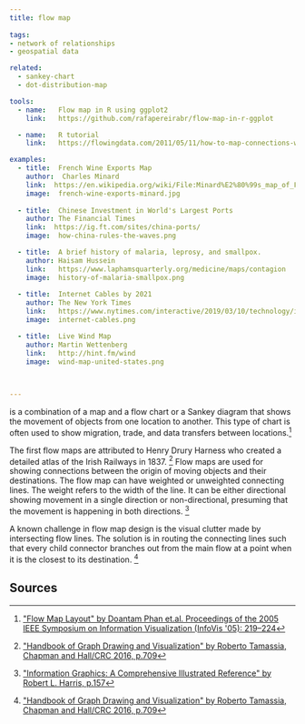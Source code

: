 ```yaml
---
title: flow map
  
tags:
- network of relationships
- geospatial data

related:
  - sankey-chart
  - dot-distribution-map

tools:
  - name:   Flow map in R using ggplot2
    link:   https://github.com/rafapereirabr/flow-map-in-r-ggplot

  - name:   R tutorial
    link:   https://flowingdata.com/2011/05/11/how-to-map-connections-with-great-circles/

examples:
  - title:  French Wine Exports Map
    author:  Charles Minard
    link:  https://en.wikipedia.org/wiki/File:Minard%E2%80%99s_map_of_French_wine_exports_for_1864.jpg
    image:  french-wine-exports-minard.jpg
    
  - title:  Chinese Investment in World's Largest Ports
    author: The Financial Times
    link:  https://ig.ft.com/sites/china-ports/
    image:  how-china-rules-the-waves.png

  - title:  A brief history of malaria, leprosy, and smallpox.
    author: Haisam Hussein
    link:   https://www.laphamsquarterly.org/medicine/maps/contagion
    image:  history-of-malaria-smallpox.png
  
  - title:  Internet Cables by 2021
    author: The New York Times
    link:   https://www.nytimes.com/interactive/2019/03/10/technology/internet-cables-oceans.html?mtrref=flowingdata.com
    image:  internet-cables.png

  - title:  Live Wind Map
    author: Martin Wettenberg
    link:   http://hint.fm/wind
    image:  wind-map-united-states.png
    


---
```


is a combination of a map and a flow chart or a Sankey diagram that shows the movement of objects from one location to another. This type of chart is often used to show migration, trade, and data transfers between locations.[^phan]

<!--more-->
The first flow maps are attributed to Henry Drury Harness who created a detailed atlas of the Irish Railways in 1837. [^tamassia]
Flow maps are used for showing connections between the origin of moving objects and their destinations. The flow map can have weighted or unweighted connecting lines. The weight refers to the width of the line. It can be either directional showing movement in a single direction or non-directional, presuming that the movement is happening in both directions. [^harris]

A known challenge in flow map design is the visual clutter made by intersecting flow lines. The solution is in routing the connecting lines such that every child connector branches out from the main flow at a point when it is the closest to its destination. [^tamassia]

## Sources
[^phan]: ["Flow Map Layout" by Doantam Phan et.al. Proceedings of the 2005 IEEE Symposium on Information Visualization (InfoVis '05): 219–224](http://graphics.stanford.edu/papers/flow_map_layout/flow_map_layout.pdf)
[^harris]: ["Information Graphics: A Comprehensive Illustrated Reference" by Robert L. Harris, p.157](https://books.google.fr/books?id=LT1RXREvkGIC)
[^tamassia]: ["Handbook of Graph Drawing and Visualization" by Roberto Tamassia, Chapman and Hall/CRC 2016, p.709](https://books.google.fr/books?id=lQBrAAAAQBAJ)

